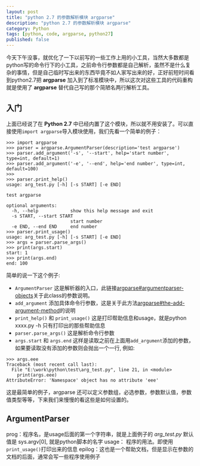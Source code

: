 ```yaml
---
layout: post
title: "python 2.7 的参数解析模块 argparse"
description: "python 2.7 的参数解析模块 argparse"
category: Python
tags: [python, code, argparse, python27]
published: false
---
```


今天下午没事，就优化了一下以前写的一些工作上用的小工具，当然大多数都是python写的命令行下的小工具，之前命令行参数都是自己解析，虽然不是什么复杂的事情，但是自己临时写出来的东西毕竟不如人家写出来的好，正好前短时间看到python2.7把 **argparse** 加入到了标准模块中，所以这次对这些工具的代码重构就是使用了 **argparse** 替代自己写的那个简陋名两行解析工具。


## 入门

上面已经说了在 **Python 2.7** 中已经内置了这个模块，所以就不用安装了。可以直接使用`import argparse`导入模块使用，我们先看一个简单的例子：

```pycon
>>> import argparse
>>> parser = argparse.ArgumentParser(description='test argparse')
>>> parser.add_argument('-s', '--start', help='start number', type=int, default=1)
>>> parser.add_argument('-e', '--end', help='end number', type=int, default=100)
>>> 
>>> parser.print_help()
usage: arg_test.py [-h] [-s START] [-e END]

test argparse

optional arguments:
  -h, --help            show this help message and exit
  -s START, --start START
                        start number
  -e END, --end END     end number
>>> parser.print_usage()
usage: arg_test.py [-h] [-s START] [-e END]
>>> args = parser.parse_args()
>>> print(args.start)
start: 1
>>> print(args.end)
end: 100
```

简单的说一下这个例子:
* `ArgumentParser` 这是解析器的入口，此链接[argparse#argumentparser-objects][1]关于此class的参数说明。
* `add_argument` 添加具体命令行参数，这是关于此方法[argparse#the-add-argument-method][2]的说明
* `print_help()` 和 `print_usage()` 这是打印帮助信息和usage，就是python xxxx.py -h 只有打印出的那些帮助信息
* `parser.parse_args()` 这是解析命令行参数
* `args.start` 和 `args.end` 这样是读取之前在上面用`add_argument`添加的参数，如果要读取没有添加的参数则会抛出一个一行, 例如: 

```pycon
>>> args.eee
Traceback (most recent call last):
  File "E:\work\python\test\arg_test.py", line 21, in <module>
    print(args.eee)
AttributeError: 'Namespace' object has no attribute 'eee'
```

这是最简单的例子，argparse 还可以定义参数组，必选参数，参数默认值，参数值类型等等，下来我们来慢慢的看这些是如何设置的。

## ArgumentParser

prog：程序名，是usage后面的第一个字符串，就是上面例子的 *arg_test.py* 默认值是 sys.argv[0], 就是python脚本的名字
usage： 程序的用法。即使用`print_usage()`打印出来的信息
epilog：这也是一个帮助文档，但是显示在参数的文档的后面，通常会写一些程序使用例子






[1]: http://docs.python.org/2/library/argparse.html#argumentparser-objects "ArgumentParser objects"
[2]: http://docs.python.org/2/library/argparse.html#the-add-argument-method "The add_argument() method"

